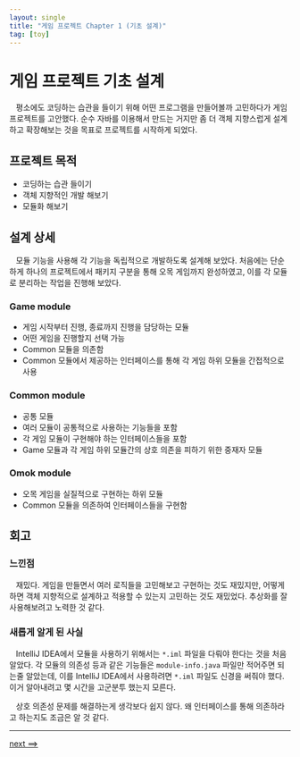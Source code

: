 ```yaml
---
layout: single
title: "게임 프로젝트 Chapter 1 (기초 설계)"
tag: [toy]
---
```


# 게임 프로젝트 기초 설계

&nbsp;&nbsp; 평소에도 코딩하는 습관을 들이기 위해 어떤 프로그램을 만들어볼까 고민하다가 게임 프로젝트를 고안했다.
순수 자바를 이용해서 만드는 거지만 좀 더 객체 지향스럽게 설계하고 확장해보는 것을 목표로 프로젝트를 시작하게 되었다.

## 프로젝트 목적

- 코딩하는 습관 들이기
- 객체 지향적인 개발 해보기
- 모듈화 해보기

## 설계 상세

&nbsp;&nbsp; 모듈 기능을 사용해 각 기능을 독립적으로 개발하도록 설계해 보았다.
처음에는 단순하게 하나의 프로젝트에서 패키지 구분을 통해 오목 게임까지 완성하였고, 이를 각 모듈로 분리하는 작업을 진행해 보았다.

### Game module

- 게임 시작부터 진행, 종료까지 진행을 담당하는 모듈
- 어떤 게임을 진행할지 선택 가능
- Common 모듈을 의존함
- Common 모듈에서 제공하는 인터페이스를 통해 각 게임 하위 모듈을 간접적으로 사용

### Common module

- 공통 모듈
- 여러 모듈이 공통적으로 사용하는 기능들을 포함
- 각 게임 모듈이 구현해야 하는 인터페이스들을 포함
- Game 모듈과 각 게임 하위 모듈간의 상호 의존을 피하기 위한 중재자 모듈

### Omok module

- 오목 게임을 실질적으로 구현하는 하위 모듈
- Common 모듈을 의존하여 인터페이스들을 구현함

## 회고

### 느낀점

&nbsp;&nbsp; 재밌다. 게임을 만들면서 여러 로직들을 고민해보고 구현하는 것도 재밌지만,
어떻게 하면 객체 지향적으로 설계하고 적용할 수 있는지 고민하는 것도 재밌었다. 추상화를 잘 사용해보려고 노력한 것 같다.

### 새롭게 알게 된 사실

&nbsp;&nbsp; IntelliJ IDEA에서 모듈을 사용하기 위해서는 `*.iml` 파일을 다뤄야 한다는 것을 처음 알았다.
각 모듈의 의존성 등과 같은 기능들은 `module-info.java` 파일만 적어주면 되는줄 알았는데,
이를 IntelliJ IDEA에서 사용하려면 `*.iml` 파일도 신경을 써줘야 했다.
이거 알아내려고 몇 시간을 고군분투 했는지 모른다.

&nbsp;&nbsp; 상호 의존성 문제를 해결하는게 생각보다 쉽지 않다. 왜 인터페이스를 통해 의존하라고 하는지도 조금은 알 것 같다.

___
[next ==>](/game-02)